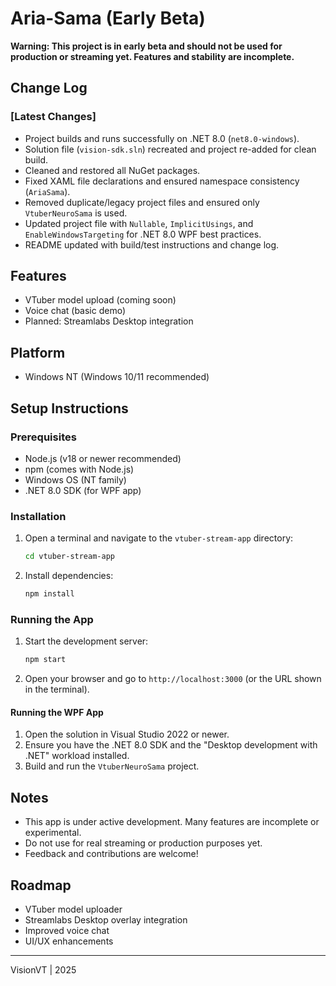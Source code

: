 # Aria-Sama (Early Beta)

**Warning: This project is in early beta and should not be used for production or streaming yet. Features and stability are incomplete.**

## Change Log

### [Latest Changes]
- Project builds and runs successfully on .NET 8.0 (`net8.0-windows`).
- Solution file (`vision-sdk.sln`) recreated and project re-added for clean build.
- Cleaned and restored all NuGet packages.
- Fixed XAML file declarations and ensured namespace consistency (`AriaSama`).
- Removed duplicate/legacy project files and ensured only `VtuberNeuroSama` is used.
- Updated project file with `Nullable`, `ImplicitUsings`, and `EnableWindowsTargeting` for .NET 8.0 WPF best practices.
- README updated with build/test instructions and change log.

## Features
- VTuber model upload (coming soon)
- Voice chat (basic demo)
- Planned: Streamlabs Desktop integration

## Platform
- Windows NT (Windows 10/11 recommended)

## Setup Instructions

### Prerequisites
- Node.js (v18 or newer recommended)
- npm (comes with Node.js)
- Windows OS (NT family)
- .NET 8.0 SDK (for WPF app)

### Installation
1. Open a terminal and navigate to the `vtuber-stream-app` directory:
   ```sh
   cd vtuber-stream-app
   ```
2. Install dependencies:
   ```sh
   npm install
   ```

### Running the App
1. Start the development server:
   ```sh
   npm start
   ```
2. Open your browser and go to `http://localhost:3000` (or the URL shown in the terminal).

#### Running the WPF App
1. Open the solution in Visual Studio 2022 or newer.
2. Ensure you have the .NET 8.0 SDK and the "Desktop development with .NET" workload installed.
3. Build and run the `VtuberNeuroSama` project.

## Notes
- This app is under active development. Many features are incomplete or experimental.
- Do not use for real streaming or production purposes yet.
- Feedback and contributions are welcome!

## Roadmap
- VTuber model uploader
- Streamlabs Desktop overlay integration
- Improved voice chat
- UI/UX enhancements

---
VisionVT | 2025

